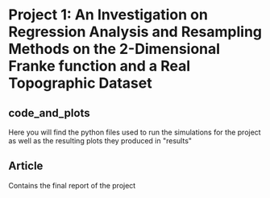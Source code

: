 # Project 1: An Investigation on Regression Analysis and Resampling Methods on the 2-Dimensional Franke function and a Real Topographic Dataset

code_and_plots
--------
Here you will find the python files used to run the simulations for the project as well as the resulting plots they produced in "results"

Article
--------
Contains the final report of the project